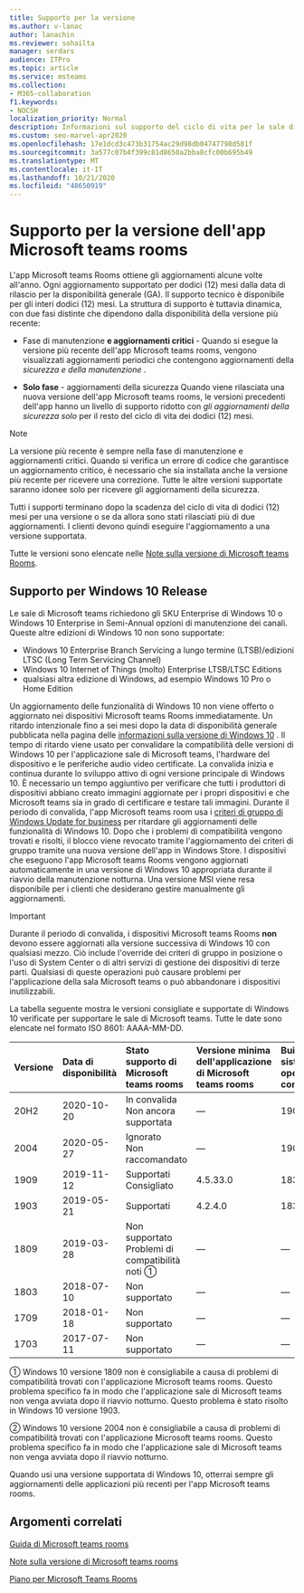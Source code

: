 ```yaml
---
title: Supporto per la versione
ms.author: v-lanac
author: lanachin
ms.reviewer: sohailta
manager: serdars
audience: ITPro
ms.topic: article
ms.service: msteams
ms.collection:
- M365-collaboration
f1.keywords:
- NOCSH
localization_priority: Normal
description: Informazioni sul supporto del ciclo di vita per le sale di Microsoft teams, tra cui la struttura di supporto dinamico e le relative fasi.
ms.custom: seo-marvel-apr2020
ms.openlocfilehash: 17e1dcd3c473b31754ac29d98db04747798d581f
ms.sourcegitcommit: 3a577c07b4f399c81d8650a2bba8cfc00b695b49
ms.translationtype: MT
ms.contentlocale: it-IT
ms.lasthandoff: 10/21/2020
ms.locfileid: "48650919"
---
```

# <a name="microsoft-teams-rooms-app-version-support"></a>Supporto per la versione dell'app Microsoft teams rooms
 
L'app Microsoft teams Rooms ottiene gli aggiornamenti alcune volte all'anno. Ogni aggiornamento supportato per dodici (12) mesi dalla data di rilascio per la disponibilità generale (GA). Il supporto tecnico è disponibile per gli interi dodici (12) mesi. La struttura di supporto è tuttavia dinamica, con due fasi distinte che dipendono dalla disponibilità della versione più recente:

- Fase di manutenzione **e aggiornamenti critici** \- Quando si esegue la versione più recente dell'app Microsoft teams rooms, vengono visualizzati aggiornamenti periodici che contengono aggiornamenti della *sicurezza e della manutenzione* .

- **Solo fase** \- aggiornamenti della sicurezza Quando viene rilasciata una nuova versione dell'app Microsoft teams rooms, le versioni precedenti dell'app hanno un livello di supporto ridotto con *gli aggiornamenti della sicurezza solo* per il resto del ciclo di vita dei dodici (12) mesi.

> [!NOTE]
> La versione più recente è sempre nella fase di manutenzione e aggiornamenti critici. Quando si verifica un errore di codice che garantisce un aggiornamento critico, è necessario che sia installata anche la versione più recente per ricevere una correzione. Tutte le altre versioni supportate saranno idonee solo per ricevere gli aggiornamenti della sicurezza.

Tutti i supporti terminano dopo la scadenza del ciclo di vita di dodici (12) mesi per una versione o se da allora sono stati rilasciati più di due aggiornamenti. I clienti devono quindi eseguire l'aggiornamento a una versione supportata.

Tutte le versioni sono elencate nelle [Note sulla versione di Microsoft teams Rooms](rooms-release-note.md).

## <a name="windows-10-release-support"></a>Supporto per Windows 10 Release

Le sale di Microsoft teams richiedono gli SKU Enterprise di Windows 10 o Windows 10 Enterprise in Semi-Annual opzioni di manutenzione dei canali. Queste altre edizioni di Windows 10 non sono supportate:

- Windows 10 Enterprise Branch Servicing a lungo termine (LTSB)/edizioni LTSC (Long Term Servicing Channel)
- Windows 10 Internet of Things (molto) Enterprise LTSB/LTSC Editions
- qualsiasi altra edizione di Windows, ad esempio Windows 10 Pro o Home Edition

Un aggiornamento delle funzionalità di Windows 10 non viene offerto o aggiornato nei dispositivi Microsoft teams Rooms immediatamente. Un ritardo intenzionale fino a sei mesi dopo la data di disponibilità generale pubblicata nella pagina delle [informazioni sulla versione di Windows 10](https://docs.microsoft.com/windows/release-information/) . Il tempo di ritardo viene usato per convalidare la compatibilità delle versioni di Windows 10 per l'applicazione sale di Microsoft teams, l'hardware del dispositivo e le periferiche audio video certificate. La convalida inizia e continua durante lo sviluppo attivo di ogni versione principale di Windows 10. È necessario un tempo aggiuntivo per verificare che tutti i produttori di dispositivi abbiano creato immagini aggiornate per i propri dispositivi e che Microsoft teams sia in grado di certificare e testare tali immagini. Durante il periodo di convalida, l'app Microsoft teams room usa i  [criteri di gruppo di Windows Update for business](https://docs.microsoft.com/windows/deployment/update/waas-manage-updates-wufb) per ritardare gli aggiornamenti delle funzionalità di Windows 10. Dopo che i problemi di compatibilità vengono trovati e risolti, il blocco viene revocato tramite l'aggiornamento dei criteri di gruppo tramite una nuova versione dell'app in Windows Store. I dispositivi che eseguono l'app Microsoft teams Rooms vengono aggiornati automaticamente in una versione di Windows 10 appropriata durante il riavvio della manutenzione notturna. Una versione MSI viene resa disponibile per i clienti che desiderano gestire manualmente gli aggiornamenti.  

> [!IMPORTANT]
> Durante il periodo di convalida, i dispositivi Microsoft teams Rooms **non** devono essere aggiornati alla versione successiva di Windows 10 con qualsiasi mezzo. Ciò include l'override dei criteri di gruppo in posizione o l'uso di System Center o di altri servizi di gestione dei dispositivi di terze parti. Qualsiasi di queste operazioni può causare problemi per l'applicazione della sala Microsoft teams o può abbandonare i dispositivi inutilizzabili.  

La tabella seguente mostra le versioni consigliate e supportate di Windows 10 verificate per supportare le sale di Microsoft teams. Tutte le date sono elencate nel formato ISO 8601: AAAA-MM-DD.

|Versione  |Data di disponibilità   |Stato supporto di Microsoft teams rooms   |Versione minima dell'applicazione di Microsoft teams rooms | Build del sistema operativo consigliata  |
|:---  |:---       |:---                                  |:---     |:---     |
| 20H2 |2020-10-20 |In convalida <br/>Non ancora supportata|&#x2014; |19042,572 |
| 2004 |2020-05-27 |Ignorato <br/> Non raccomandato|&#x2014; |19041,264 |
| 1909 |2019-11-12 |Supportati <br/>Consigliato |4.5.33.0 |18363,418  |
| 1903 |2019-05-21 |Supportati  |4.2.4.0 |18362,356 |
| 1809 |2019-03-28 |Non supportato <br/>Problemi di compatibilità noti &#x2780;|&#x2014; |&#x2014; |
| 1803 |2018-07-10 |Non supportato                             |&#x2014;  |&#x2014; |
| 1709 |2018-01-18 |Non supportato                         |&#x2014; |&#x2014; |
| 1703 |2017-07-11 |Non supportato                         |&#x2014; |&#x2014; |

&#x2780; Windows 10 versione 1809 non è consigliabile a causa di problemi di compatibilità trovati con l'applicazione Microsoft teams rooms. Questo problema specifico fa in modo che l'applicazione sale di Microsoft teams non venga avviata dopo il riavvio notturno. Questo problema è stato risolto in Windows 10 versione 1903.  

&#x2781; Windows 10 versione 2004 non è consigliabile a causa di problemi di compatibilità trovati con l'applicazione Microsoft teams rooms. Questo problema specifico fa in modo che l'applicazione sale di Microsoft teams non venga avviata dopo il riavvio notturno. 

Quando usi una versione supportata di Windows 10, otterrai sempre gli aggiornamenti delle applicazioni più recenti per l'app Microsoft teams rooms.  

## <a name="related-topics"></a>Argomenti correlati

[Guida di Microsoft teams rooms](https://support.office.com/article/Skype-Room-Systems-version-2-help-e667f40e-5aab-40c1-bd68-611fe0002ba2)

[Note sulla versione di Microsoft teams rooms](rooms-release-note.md)

[Piano per Microsoft Teams Rooms](rooms-plan.md)
